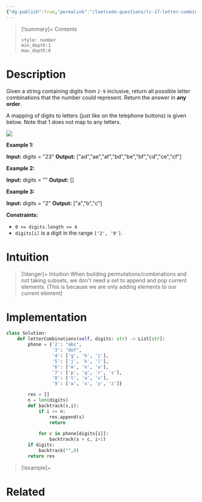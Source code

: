 ```yaml
---
{"dg-publish":true,"permalink":"/leetcode-questions/lc-17-letter-combinations-of-a-phone-number/","title":"LC 17. Letter Combinations of a Phone Number","tags":["lc-medium","backtracking"]}
---
```



>[!summary]+ Contents
>```toc
>style: number
>min_depth:1
>max_depth:6
>```

# Description

Given a string containing digits from `2-9` inclusive, return all possible letter combinations that the number could represent. Return the answer in **any order**.

A mapping of digits to letters (just like on the telephone buttons) is given below. Note that 1 does not map to any letters.

![](https://assets.leetcode.com/uploads/2022/03/15/1200px-telephone-keypad2svg.png)

**Example 1:**

**Input:** digits = "23"
**Output:** ["ad","ae","af","bd","be","bf","cd","ce","cf"]

**Example 2:**

**Input:** digits = ""
**Output:** []

**Example 3:**

**Input:** digits = "2"
**Output:** ["a","b","c"]

**Constraints:**

-   `0 <= digits.length <= 4`
-   `digits[i]` is a digit in the range `['2', '9']`.
# Intuition

>[!danger]+ Intuition
>When building permutations/combinations and not taking subsets, we don't need a set to append and pop current elements. (This is because we are only adding elements to our current element)

# Implementation
```python
class Solution:
    def letterCombinations(self, digits: str) -> List[str]:
        phone = {'2': "abc",
                 '3': "def",
                 '4': ['g', 'h', 'i'],
                 '5': ['j', 'k', 'l'],
                 '6': ['m', 'n', 'o'],
                 '7': ['p', 'q', 'r', 's'],
                 '8': ['t', 'u', 'v'],
                 '9': ['w', 'x', 'y', 'z']}

        res = []
        n = len(digits)
        def backtrack(s,i):
            if i >= n:
                res.append(s)
                return
            
            for c in phone[digits[i]]:
                backtrack(s + c, i+1)
        if digits:
            backtrack("",0)
        return res
```

>[!example]+ 


# Related
